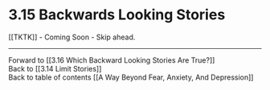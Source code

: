 # 3.15 Backwards Looking Stories

[[TKTK]] - Coming Soon - Skip ahead. 


___

Forward to [[3.16 Which Backward Looking Stories Are True?]]          
Back to [[3.14 Limit Stories]]        
Back to table of contents [[A Way Beyond Fear, Anxiety, And Depression]]    

